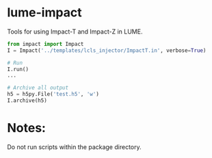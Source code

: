 # lume-impact
Tools for using Impact-T and Impact-Z in LUME.

```python
from impact import Impact
I = Impact('../templates/lcls_injector/ImpactT.in', verbose=True)

# Run
I.run()
...

# Archive all output
h5 = h5py.File('test.h5', 'w')
I.archive(h5)

```


# Notes: 
Do not run scripts within the package directory.

